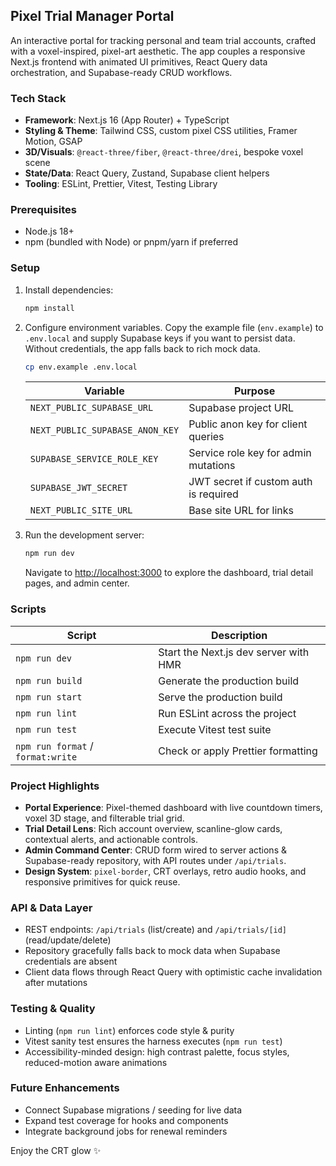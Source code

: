 ## Pixel Trial Manager Portal

An interactive portal for tracking personal and team trial accounts, crafted with a voxel-inspired, pixel-art aesthetic. The app couples a responsive Next.js frontend with animated UI primitives, React Query data orchestration, and Supabase-ready CRUD workflows.

### Tech Stack

- **Framework**: Next.js 16 (App Router) + TypeScript
- **Styling & Theme**: Tailwind CSS, custom pixel CSS utilities, Framer Motion, GSAP
- **3D/Visuals**: `@react-three/fiber`, `@react-three/drei`, bespoke voxel scene
- **State/Data**: React Query, Zustand, Supabase client helpers
- **Tooling**: ESLint, Prettier, Vitest, Testing Library

### Prerequisites

- Node.js 18+
- npm (bundled with Node) or pnpm/yarn if preferred

### Setup

1. Install dependencies:

   ```bash
   npm install
   ```

2. Configure environment variables. Copy the example file (`env.example`) to `.env.local` and supply Supabase keys if you want to persist data. Without credentials, the app falls back to rich mock data.

   ```bash
   cp env.example .env.local
   ```

   | Variable | Purpose |
   | --- | --- |
   | `NEXT_PUBLIC_SUPABASE_URL` | Supabase project URL |
   | `NEXT_PUBLIC_SUPABASE_ANON_KEY` | Public anon key for client queries |
   | `SUPABASE_SERVICE_ROLE_KEY` | Service role key for admin mutations |
   | `SUPABASE_JWT_SECRET` | JWT secret if custom auth is required |
   | `NEXT_PUBLIC_SITE_URL` | Base site URL for links |

3. Run the development server:

   ```bash
   npm run dev
   ```

   Navigate to <http://localhost:3000> to explore the dashboard, trial detail pages, and admin center.

### Scripts

| Script | Description |
| --- | --- |
| `npm run dev` | Start the Next.js dev server with HMR |
| `npm run build` | Generate the production build |
| `npm run start` | Serve the production build |
| `npm run lint` | Run ESLint across the project |
| `npm run test` | Execute Vitest test suite |
| `npm run format` / `format:write` | Check or apply Prettier formatting |

### Project Highlights

- **Portal Experience**: Pixel-themed dashboard with live countdown timers, voxel 3D stage, and filterable trial grid.
- **Trial Detail Lens**: Rich account overview, scanline-glow cards, contextual alerts, and actionable controls.
- **Admin Command Center**: CRUD form wired to server actions & Supabase-ready repository, with API routes under `/api/trials`.
- **Design System**: `pixel-border`, CRT overlays, retro audio hooks, and responsive primitives for quick reuse.

### API & Data Layer

- REST endpoints: `/api/trials` (list/create) and `/api/trials/[id]` (read/update/delete)
- Repository gracefully falls back to mock data when Supabase credentials are absent
- Client data flows through React Query with optimistic cache invalidation after mutations

### Testing & Quality

- Linting (`npm run lint`) enforces code style & purity
- Vitest sanity test ensures the harness executes (`npm run test`)
- Accessibility-minded design: high contrast palette, focus styles, reduced-motion aware animations

### Future Enhancements

- Connect Supabase migrations / seeding for live data
- Expand test coverage for hooks and components
- Integrate background jobs for renewal reminders

Enjoy the CRT glow ✨
